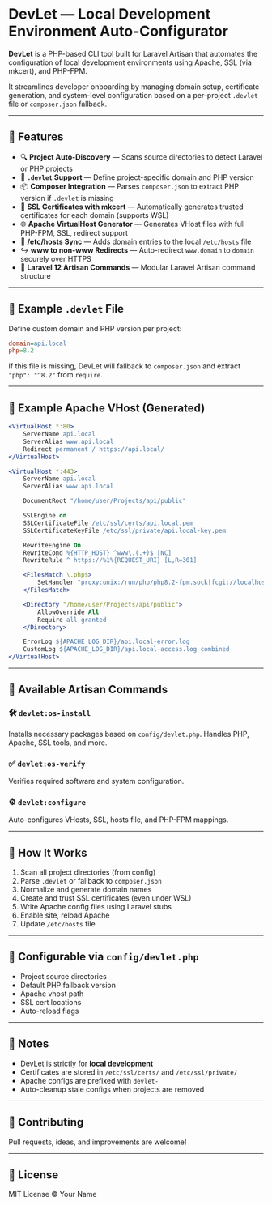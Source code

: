 # DevLet — Local Development Environment Auto-Configurator

**DevLet** is a PHP-based CLI tool built for Laravel Artisan that automates the configuration of local development environments using Apache, SSL (via mkcert), and PHP-FPM.

It streamlines developer onboarding by managing domain setup, certificate generation, and system-level configuration based on a per-project `.devlet` file or `composer.json` fallback.

---

## 🚀 Features

- 🔍 **Project Auto-Discovery** — Scans source directories to detect Laravel or PHP projects
- 🧾 **`.devlet` Support** — Define project-specific domain and PHP version
- 📦 **Composer Integration** — Parses `composer.json` to extract PHP version if `.devlet` is missing
- 🔐 **SSL Certificates with mkcert** — Automatically generates trusted certificates for each domain (supports WSL)
- 🌐 **Apache VirtualHost Generator** — Generates VHost files with full PHP-FPM, SSL, redirect support
- 📓 **/etc/hosts Sync** — Adds domain entries to the local `/etc/hosts` file
- ↪️ **www to non-www Redirects** — Auto-redirect `www.domain` to `domain` securely over HTTPS
- 🧩 **Laravel 12 Artisan Commands** — Modular Laravel Artisan command structure

---

## 📁 Example `.devlet` File

Define custom domain and PHP version per project:

```ini
domain=api.local
php=8.2
```

If this file is missing, DevLet will fallback to `composer.json` and extract `"php": "^8.2"` from `require`.

---

## 🧪 Example Apache VHost (Generated)

```apache
<VirtualHost *:80>
    ServerName api.local
    ServerAlias www.api.local
    Redirect permanent / https://api.local/
</VirtualHost>

<VirtualHost *:443>
    ServerName api.local
    ServerAlias www.api.local

    DocumentRoot "/home/user/Projects/api/public"

    SSLEngine on
    SSLCertificateFile /etc/ssl/certs/api.local.pem
    SSLCertificateKeyFile /etc/ssl/private/api.local-key.pem

    RewriteEngine On
    RewriteCond %{HTTP_HOST} ^www\.(.+)$ [NC]
    RewriteRule ^ https://%1%{REQUEST_URI} [L,R=301]

    <FilesMatch \.php$>
        SetHandler "proxy:unix:/run/php/php8.2-fpm.sock|fcgi://localhost/"
    </FilesMatch>

    <Directory "/home/user/Projects/api/public">
        AllowOverride All
        Require all granted
    </Directory>

    ErrorLog ${APACHE_LOG_DIR}/api.local-error.log
    CustomLog ${APACHE_LOG_DIR}/api.local-access.log combined
</VirtualHost>
```

---

## 🧰 Available Artisan Commands

### 🛠️ `devlet:os-install`
Installs necessary packages based on `config/devlet.php`.
Handles PHP, Apache, SSL tools, and more.

### ✅ `devlet:os-verify`
Verifies required software and system configuration.

### ⚙️ `devlet:configure`
Auto-configures VHosts, SSL, hosts file, and PHP-FPM mappings.

---

## 🧠 How It Works

1. Scan all project directories (from config)
2. Parse `.devlet` or fallback to `composer.json`
3. Normalize and generate domain names
4. Create and trust SSL certificates (even under WSL)
5. Write Apache config files using Laravel stubs
6. Enable site, reload Apache
7. Update `/etc/hosts` file

---

## 📂 Configurable via `config/devlet.php`

- Project source directories
- Default PHP fallback version
- Apache vhost path
- SSL cert locations
- Auto-reload flags

---

## 🪪 Notes

- DevLet is strictly for **local development**
- Certificates are stored in `/etc/ssl/certs/` and `/etc/ssl/private/`
- Apache configs are prefixed with `devlet-`
- Auto-cleanup stale configs when projects are removed

---

## 🤝 Contributing

Pull requests, ideas, and improvements are welcome!

---

## 📜 License

MIT License © Your Name
